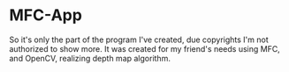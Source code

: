 # MFC-App
So it's only the part of the program I've created, due copyrights I'm not authorized to show more.
It was created for my friend's needs using MFC, and OpenCV, realizing depth map algorithm.
